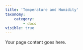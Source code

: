 ```yaml
---
title: 'Temperature and Humidity'
taxonomy:
    category:
        - docs
visible: true
---
```


Your page content goes here.